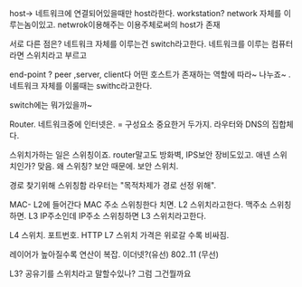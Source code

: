 host-> 네트워크에 연결되어있을때만 host라한다. workstation? network 자체를 이루는놈이있고. netwrok이용해주는 이용주체로써의 host가 존재

서로 다른 점은? 네트워크 자체를 이루는건 switch라고한다. 네트워크를 이루는 컴퓨터라면 스위치라고 부르고

end-point ? peer ,server, client다 어떤 호스트가 존재하는 역할에 따라~ 나누죠~ . 네트워크 자체를 이룰때는 swithc라고한다.

switch에는 뭐가있을까~ 

Router. 네트워크중에 인터넷은. = 구성요소 중요한거 두가지. 라우터와 DNS의 집합체다.

스위치가하는 일은 스위칭이죠. router말고도 방화벽, IPS보안 장비도있고. 애넨 스위치인가? 맞음. 왜 스위칭? 보안 때문에. 보안 스위치.

경로 찾기위해 스위칭함 라우터는 "목적차제가 경로 선정 위해". 

MAC- L2에 들어간다 MAC 주소 스위칭한다 치면. L2 스위치라고한다. 맥주소 스위칭하면. L3 IP주소인데 IP주소 스위칭하면 L3 스위치라고한다.

L4 스위치. 포트번호. HTTP L7 스위치 가격은 위로갈 수록 비싸짐.

레이어가 높아질수록 연산이 복잡. 이더넷?(유선) 802..11 (무선)

L3? 공유기를 스위치라고 말할수있나? 그럼 그건뭘까요


